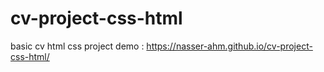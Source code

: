 # cv-project-css-html
basic cv html css project
demo : https://nasser-ahm.github.io/cv-project-css-html/
